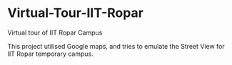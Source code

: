 # Virtual-Tour-IIT-Ropar
Virtual tour of IIT Ropar Campus

This project utilised Google maps, and tries to emulate the Street View for IIT Ropar temporary campus.
